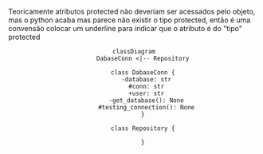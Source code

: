 <p>Teoricamente atributos protected não deveriam ser acessados pelo objeto, mas o python acaba
mas parece não existir o tipo protected, então é uma convensão colocar um underline para
 indicar que o atributo é do "tipo" protected</p>
<center>

```mermaid
classDiagram
     DabaseConn <|-- Repository

     class DabaseConn {
       -database: str
       #conn: str
       +user: str
       -get_database(): None
       #testing_connection(): None
     }

     class Repository {

     }

```

</center>
